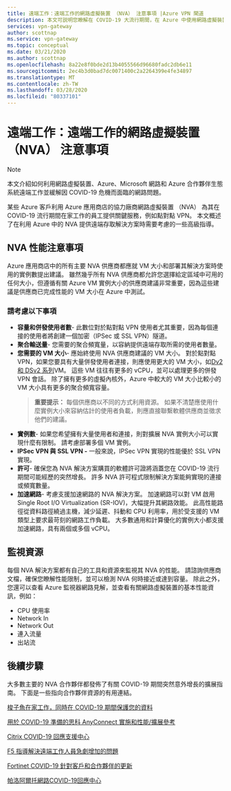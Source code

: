 ```yaml
---
title: 遠端工作：遠端工作的網路虛擬裝置 （NVA） 注意事項 |Azure VPN 閘道
description: 本文可説明您瞭解在 COVID-19 大流行期間，在 Azure 中使用網路虛擬裝置 （NVA） 時應考慮的事情。
services: vpn-gateway
author: scottnap
ms.service: vpn-gateway
ms.topic: conceptual
ms.date: 03/21/2020
ms.author: scottnap
ms.openlocfilehash: 8a22e8f0bde2d13b4055566d96680fadc2db6e11
ms.sourcegitcommit: 2ec4b3d0bad7dc0071400c2a2264399e4fe34897
ms.translationtype: MT
ms.contentlocale: zh-TW
ms.lasthandoff: 03/28/2020
ms.locfileid: "80337101"
---
```

# <a name="working-remotely-network-virtual-appliance-nva-considerations-for-remote-work"></a>遠端工作：遠端工作的網路虛擬裝置 （NVA） 注意事項

>[!NOTE]
>本文介紹如何利用網路虛擬裝置、Azure、Microsoft 網路和 Azure 合作夥伴生態系統遠端工作並緩解因 COVID-19 危機而面臨的網路問題。
>

某些 Azure 客戶利用 Azure 應用商店的協力廠商網路虛擬裝置 （NVA） 為其在 COVID-19 流行期間在家工作的員工提供關鍵服務，例如點對點 VPN。 本文概述了在利用 Azure 中的 NVA 提供遠端存取解決方案時需要考慮的一些高級指導。

## <a name="nva-performance-considerations"></a>NVA 性能注意事項

Azure 應用商店中的所有主要 NVA 供應商都應就 VM 大小和部署其解決方案時使用的實例數提出建議。  雖然幾乎所有 NVA 供應商都允許您選擇給定區域中可用的任何大小，但遵循有關 Azure VM 實例大小的供應商建議非常重要，因為這些建議是供應商已完成性能的 VM 大小在 Azure 中測試。  

### <a name="consider-the-following"></a>請考慮以下事項

- **容量和併發使用者數**- 此數位對於點對點 VPN 使用者尤其重要，因為每個連接的使用者將創建一個加密（IPSec 或 SSL VPN）隧道。  
- **聚合輸送量**- 您需要的聚合頻寬量，以容納提供遠端存取所需的使用者數量。
- **您需要的 VM 大小**- 應始終使用 NVA 供應商建議的 VM 大小。  對於點對點 VPN，如果您要具有大量併發使用者連接，則應使用更大的 VM 大小，如[Dv2 和 DSv2 系列](https://docs.microsoft.com/azure/virtual-machines/dv2-dsv2-series "Dv2 和 Dsv2 系列")VM。 這些 VM 往往有更多的 vCPU，並可以處理更多的併發 VPN 會話。  除了擁有更多的虛擬內核外，Azure 中較大的 VM 大小比較小的 VM 大小具有更多的聚合頻寬容量。
    > **重要提示：** 每個供應商以不同的方式利用資源。  如果不清楚應使用什麼實例大小來容納估計的使用者負載，則應直接聯繫軟體供應商並徵求他們的建議。
- **實例數**- 如果您希望擁有大量使用者和連接，則對擴展 NVA 實例大小可以實現什麼有限制。  請考慮部署多個 VM 實例。
- **IPSec VPN 與 SSL VPN -** 一般來說，IPSec VPN 實現的性能優於 SSL VPN 實現。  
- **許可**- 確保您為 NVA 解決方案購買的軟體許可證將涵蓋您在 COVID-19 流行期間可能經歷的突然增長。  許多 NVA 許可程式限制解決方案能夠實現的連接或頻寬數量。
- **加速網路**- 考慮支援加速網路的 NVA 解決方案。  加速網路可以對 VM 啟用 Single Root I/O Virtualization (SR-IOV)，大幅提升其網路效能。 此高性能路徑從資料路徑繞過主機，減少延遲、抖動和 CPU 利用率，用於受支援的 VM 類型上要求最苛刻的網路工作負載。 大多數通用和計算優化的實例大小都支援加速網路，具有兩個或多個 vCPU。

## <a name="monitoring-resources"></a>監視資源

每個 NVA 解決方案都有自己的工具和資源來監視其 NVA 的性能。  請諮詢供應商文檔，確保您瞭解性能限制，並可以檢測 NVA 何時接近或達到容量。  除此之外，您還可以查看 Azure 監視器網路見解，並查看有關網路虛擬裝置的基本性能資訊，例如：

- CPU 使用率
- Network In
- Network Out
- 連入流量
- 出站流

## <a name="next-steps"></a>後續步驟

大多數主要的 NVA 合作夥伴都發佈了有關 COVID-19 期間突然意外增長的擴展指南。 下面是一些指向合作夥伴資源的有用連結。

[梭子魚在家工作，同時在 COVID-19 期間保護您的資料](https://www.barracuda.com/covid-19/work-from-home "在 COVID-19 期間啟用在家工作，同時保護您的資料")

[用於 COVID-19 準備的思科 AnyConnect 實施和性能/擴展參考](https://www.cisco.com/c/en/us/support/docs/security/anyconnect-secure-mobility-client/215331-anyconnect-implementation-and-performanc.html "用於 COVID-19 準備的思科 AnyConnect 實施和性能/擴展參考")

[Citrix COVID-19 回應支援中心](https://www.citrix.com/support/covid-19-coronavirus.html "Citrix COVID-19 回應支援中心")

[F5 指導解決遠端工作人員急劇增加的問題](https://www.f5.com/business-continuity "F5 指導解決遠端工作人員急劇增加的問題")

[Fortinet COVID-19 針對客戶和合作夥伴的更新](https://www.fortinet.com/covid-19.html "COVID-19 針對客戶和合作夥伴的更新")

[帕洛阿爾托網路COVID-19回應中心](https://live.paloaltonetworks.com/t5/COVID-19-Response-Center/ct-p/COVID-19_Response_Center "帕洛阿爾托網路COVID-19回應中心")
